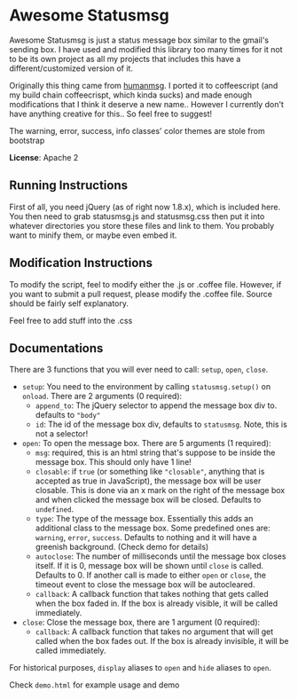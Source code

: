 Awesome Statusmsg
=================

Awesome Statusmsg is just a status message box similar to the gmail's sending
box. I have used and modified this library too many times for it not to be
its own project as all my projects that includes this have a 
different/customized version of it.

Originally this thing came from [humanmsg](http://code.google.com/p/humanmsg/).
I ported it to coffeescript (and my build chain coffeecrispt, which kinda sucks)
and made enough modifications that I think it deserve a new name.. However I 
currently don't have anything creative for this.. So feel free to suggest!

The warning, error, success, info classes' color themes are stole from bootstrap

**License**: Apache 2

Running Instructions
--------------------

First of all, you need jQuery (as of right now 1.8.x), which is included here.
You then need to grab statusmsg.js and statusmsg.css then put it into whatever
directories you store these files and link to them. You probably want to
minify them, or maybe even embed it.

Modification Instructions
-------------------------

To modify the script, feel to modify either the .js or .coffee file. However,
if you want to submit a pull request, please modify the .coffee file. Source
should be fairly self explanatory.

Feel free to add stuff into the .css

Documentations
--------------

There are 3 functions that you will ever need to call: `setup`, `open`, `close`.

 - `setup`: You need to the environment by calling `statusmsg.setup()` on `onload`. There
            are 2 arguments (0 required):
    - `append_to`: The jQuery selector to append the message box div to. 
                   defaults to `"body"`
    - `id`: The id of the message box div, defaults to `statusmsg`. Note, this
            is not a selector!
 - `open`: To open the message box. There are 5 arguments (1 required):
    - `msg`: required, this is an html string that's suppose to be inside
             the message box. This should only have 1 line!
    - `closable`: if `true` (or something like `"closable"`, anything that
                  is accepted as true in JavaScript), the message box will be
                  user closable. This is done via an x mark on the right of the
                  message box and when clicked the message box will be closed.
                  Defaults to `undefined`.
    - `type`: The type of the message box. Essentially this adds an additional
              class to the message box. Some predefined ones are: `warning`,
              `error`, `success`. Defaults to nothing and it will have a 
              greenish background. (Check demo for details)
    - `autoclose`: The number of milliseconds until the message box closes
                   itself. If it is 0, message box will be shown until `close`
                   is called. Defaults to 0. If another call is made to either
                   `open` or `close`, the timeout event to close the message box
                    will be autocleared.
    - `callback`: A callback function that takes nothing that gets called
                  when the box faded in. If the box is already visible, it
                  will be called immediately.
 - `close`: Close the message box, there are 1 argument (0 required):
    - `callback`: A callback function that takes no argument that will get 
                  called when the box fades out. If the box is already
                  invisible, it will be called immediately.

For historical purposes, `display` aliases to `open` and `hide` aliases to 
`open`.

Check `demo.html` for example usage and demo
